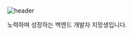 ![header](https://capsule-render.vercel.app/api?type=cylinder&color=F7EFE9&text=Welcome&height=300&fontSize=100&textBg=f7f5f5)
                                    <p>노력하며 성장하는 백엔드 개발자 지망생입니다.</p>

